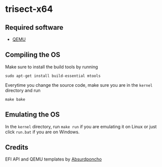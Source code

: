 # trisect-x64

## Required software
- [QEMU](https://www.qemu.org/download/)

## Compiling the OS
Make sure to install the build tools by running

`sudo apt-get install build-essential mtools`

Everytime you change the source code, make sure you are in the `kernel` directory and run

`make bake`
## Emulating the OS
In the `kernel` directory, run `make run` if you are emulating it on Linux or just click `run.bat` if you are on Windows.
## Credits
EFI API and QEMU templates by [Absurdponcho](https://github.com/absurdponcho)
